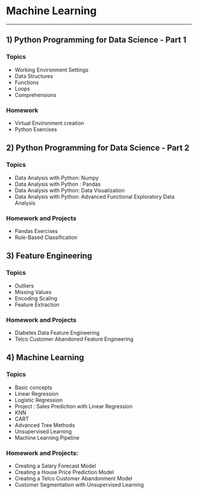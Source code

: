 # Machine Learning
---

## 1) Python Programming for Data Science - Part 1
### Topics
- Working Environment Settings
- Data Structures
- Functions
- Loops
- Comprehensions
### Homework
- Virtual Environment creation  
- Python Exercises 


## 2) Python Programming for Data Science - Part 2
### Topics
- Data Analysis with Python: Numpy
- Data Analysis with Python : Pandas
- Data Analysis with Python: Data Visualization
- Data Analysis with Python: Advanced Functional Exploratory Data Analysis
### Homework and Projects
- Pandas Exercises 
- Rule-Based Classification 


## 3) Feature Engineering 
### Topics
- Outliers
- Missing Values
- Encoding Scaling
- Feature Extraction
### Homework and Projects
- Diabetes Data Feature Engineering 
- Telco Customer Abandoned Feature Engineering 


## 4) Machine Learning  
### Topics
- Basic concepts
- Linear Regression  
- Logistic Regression
- Project : Sales Prediction with Linear Regression
- KNN
- CART
- Advanced Tree Methods
- Unsupervised Learning
- Machine Learning Pipeline
###  Homework and Projects:
- Creating a Salary Forecast Model
- Creating a House Price Prediction Model
- Creating a Telco Customer Abandonment Model
- Customer Segmentation with Unsupervised Learning